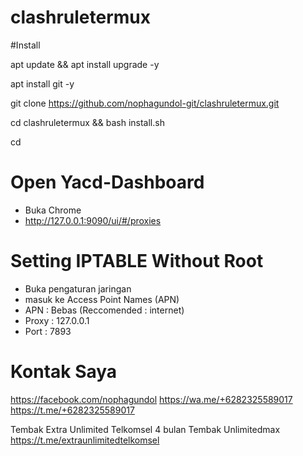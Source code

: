 # clashruletermux

#Install

apt update && apt install upgrade -y

apt install git -y

git clone https://github.com/nophagundol-git/clashruletermux.git

cd clashruletermux && bash install.sh

cd


# Open Yacd-Dashboard
- Buka Chrome
- http://127.0.0.1:9090/ui/#/proxies

# Setting IPTABLE Without Root
- Buka pengaturan jaringan
- masuk ke Access Point Names (APN)
- APN : Bebas (Reccomended : internet)
- Proxy : 127.0.0.1
- Port : 7893

# Kontak Saya

https://facebook.com/nophagundol
https://wa.me/+6282325589017
https://t.me/+6282325589017

Tembak Extra Unlimited Telkomsel 4 bulan
Tembak Unlimitedmax 
https://t.me/extraunlimitedtelkomsel
